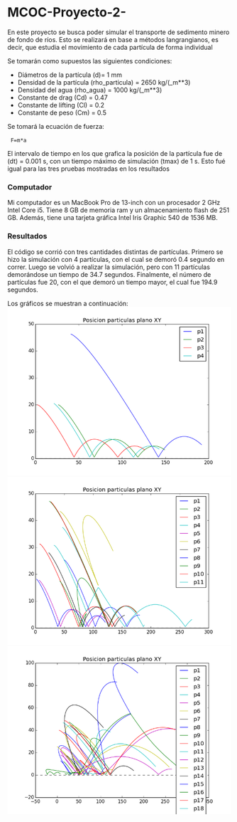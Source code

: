 # MCOC-Proyecto-2-

En este proyecto se busca poder simular el transporte de sedimento minero de fondo de ríos. Esto se realizará en base a métodos langrangianos, es decir, que estudia el movimiento de cada partícula de forma individual

Se tomarán como supuestos las siguientes condiciones:

- Diámetros de la partícula (d)= 1 mm
- Densidad de la partícula (rho_particula) = 2650 kg/(_m**3)
- Densidad del agua (rho_agua) = 1000 kg/(_m**3)
- Constante de drag (Cd) = 0.47   
- Constante de lifting (Cl) = 0.2    
- Constante de peso (Cm) = 0.5    

Se tomará la ecuación de fuerza: 

     F=m*a

El intervalo de tiempo en los que grafica la posición de la partícula fue de (dt) = 0.001 s, con un tiempo máximo de simulación (tmax) de 1 s. Esto fué igual para las tres pruebas mostradas en los resultados 


### Computador

Mi computador es un MacBook Pro de 13-inch con un procesador 2 GHz Intel Core i5. Tiene 8 GB de memoria ram y un almacenamiento flash de 251 GB. Además, tiene una tarjeta gráfica Intel Iris Graphic 540 de 1536 MB.

### Resultados

El código se corrió con tres cantidades distintas de partículas.
Primero se hizo la simulación con 4 partículas, con el cual se demoró 0.4 segundo en correr. Luego se volvió a realizar la simulación, pero con 11 partículas demorándose un tiempo de 34.7 segundos. Finalmente, el número de partículas fue 20, con el que demoró un tiempo mayor, el cual fue 194.9 segundos.

Los gráficos se muestran a continuación:
![al text](https://github.com/piedadbull/MCOC-Proyecto-2-/blob/master/Grafico_con_4_particulas_(n=4).png)
![al text](https://github.com/piedadbull/MCOC-Proyecto-2-/blob/master/Grafico_con_11_particulas_(n=11).png)
![al text](https://github.com/piedadbull/MCOC-Proyecto-2-/blob/master/Grafico_con_20_particulas_(n=20).png)

